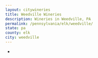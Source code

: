 ```yaml
---
layout: citywineries
title: Weedville Wineries
description: Wineries in Weedville, PA
permalink: /pennsylvania/elk/weedville/
state: pa
county: elk
city: weedville
---
```

-
